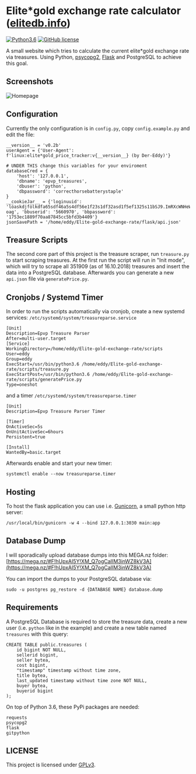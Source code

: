 Elite*gold exchange rate calculator ([elitedb.info](https://elitedb.info/))
=====================
[![Python3.6](https://img.shields.io/badge/python-3.6-blue.svg)](https://www.python.org/) [![GitHub license](https://img.shields.io/badge/license-GPLv3-blue.svg)](https://raw.githubusercontent.com/Der-Eddy/Elite-gold-exchange-rate/master/LICENSE)

A small website which tries to calculate the current elite*gold exchange rate via treasures. Using Python, [psycopg2](http://initd.org/psycopg/), [Flask](http://flask.pocoo.org/) and PostgreSQL to achieve this goal.

Screenshots
-------------
![Homepage](https://i.imgur.com/ejAPnzM.png)

Configuration
-------------
Currently the only configuration is in `config.py`, copy `config.example.py` and edit the file:

    __version__ = 'v0.2b'
    userAgent = {'User-Agent': f'linux:elite*gold_price_tracker:v{__version__} (by Der-Eddy)'}

    # UNDER THIS change this variables for your enviroment
    databaseCred = {
        'host': '127.0.0.1',
        'dbname': 'epvp_treasures',
        'dbuser': 'python',
        'dbpassword': 'correcthorsebatterystaple'
    }
    __cookieJar__ = {'loginuuid': 'löaskdjfölkdfa65sdf46a5s4df56e1f23s1df32asd1f5ef1325s11bSJ9.ImRXcWNHeWI98sd5f4s65ef6s31h1fgjdfg6h54sdfasdfcvbcvb2465UrYlRORDYyTWREQThtYjBrcFEzd1wvbXZJRiswdlwvaWc5YkZSdDlMQUYzZEJIeE03SitsTFZhSFh5cGgrcHducXdzYjVMMTU5U0lGenNITitsYmdSSWIremlNU01UeVM5XC9ZaVpLSFBmaEkyU3NsZjQ1MVNDeHBvOGdaWWxGRlhmZ28raTlcL0RTYzlQaUJkc2N1alp4VW00dXJHMkd5UUttTnZQekZPa2Y1aE1qUjdHNVRwNkdyakhtNUtWc3VWYmUySVc0bkUyQ0pSWVMi.b6nMo5Q3hBMLauEsePPVNSdTJ8I5CqbZFDLrrln-oag', 'bbuserid': '5660970', 'bbpassword': '1753ec1889f70aa87845cc5bfd3b4409'}
    jsonSavePath = '/home/eddy/Elite-gold-exchange-rate/flask/api.json'

Treasure Scripts
-------------
The second core part of this project is the treasure scraper, run `treasure.py` to start scraping treasures. At the first run the script will run in "Init mode", which will try to scrape all 351909 (as of 16.10.2018) treasures and insert the data into a PostgreSQL database.
Afterwards you can generate a new `api.json` file via `generatePrice.py`.

Cronjobs / Systemd Timer
-------------
In order to run the scripts automatically via cronjob, create a new systemd services:
`/etc/systemd/system/treasureparse.service`

    [Unit]
    Description=Epvp Treasure Parser
    After=multi-user.target
    [Service]
    WorkingDirectory=/home/eddy/Elite-gold-exchange-rate/scripts
    User=eddy
    Group=eddy
    ExecStart=/usr/bin/python3.6 /home/eddy/Elite-gold-exchange-rate/scripts/treasure.py
    ExecStartPost=/usr/bin/python3.6 /home/eddy/Elite-gold-exchange-rate/scripts/generatePrice.py
    Type=oneshot

and a timer `/etc/systemd/system/treasureparse.timer`

    [Unit]
    Description=Epvp Treasure Parser Timer

    [Timer]
    OnActiveSec=5s
    OnUnitActiveSec=6hours
    Persistent=true

    [Install]
    WantedBy=basic.target

Afterwards enable and start your new timer:

    systemctl enable --now treasureparse.timer

Hosting
-------------
To host the flask application you can use i.e. [Gunicorn](https://gunicorn.org/), a small python http server:

    /usr/local/bin/gunicorn -w 4 --bind 127.0.0.1:3030 main:app

Database Dump
-------------
I will sporadically upload database dumps into this MEGA.nz folder: [https://mega.nz/#F!hUpxAI5Y!XM_Q7ogCaIIM3inWZ8kV3A](https://mega.nz/#F!hUpxAI5Y!XM_Q7ogCaIIM3inWZ8kV3A)

You can import the dumps to your PostgreSQL database via:

    sudo -u postgres pg_restore -d {DATABASE NAME} database.dump 

Requirements
-------------
A PostgreSQL Database is required to store the treasure data, create a new user (i.e. `python` like in the example) and create a new table named `treasures` with this query:

    CREATE TABLE public.treasures (
        id bigint NOT NULL,
        sellerid bigint,
        seller bytea,
        cost bigint,
        "timestamp" timestamp without time zone,
        title bytea,
        last_updated timestamp without time zone NOT NULL,
        buyer bytea,
        buyerid bigint
    );

On top of Python 3.6, these PyPi packages are needed:

    requests
    psycopg2
    flask
    gitpython

LICENSE
-------------
This project is licensed under [GPLv3](https://raw.githubusercontent.com/Der-Eddy/Elite-gold-exchange-rate/master/LICENSE).